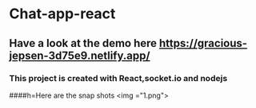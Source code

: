 # Chat-app-react
## Have a look at the demo here https://gracious-jepsen-3d75e9.netlify.app/

### This project is created with React,socket.io and nodejs

####h=Here are the snap shots
<img ="1.png">
